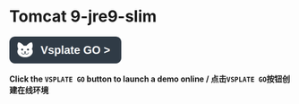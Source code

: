 # Tomcat 9-jre9-slim

<a href="https://www.vsplate.com/?docker-compose=https://github.com/vsplate/dcenvs/tomcat/9-jre9-slim"><img alt="VSPLATE GO" src="https://raw.githubusercontent.com/vsplate/images/master/vsgo_btn.png" width="200px"></a>

**Click the `VSPLATE GO` button to launch a demo online / 点击`VSPLATE GO`按钮创建在线环境**